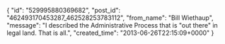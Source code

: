  {
   "id": "529995880369682",
   "post_id": "462493170453287_462528253783112",
   "from_name": "Bill Wiethaup",
   "message": "I described the Administrative Process that is \"out there\" in legal land. That is all.",
   "created_time": "2013-06-26T22:15:09+0000"
 }
